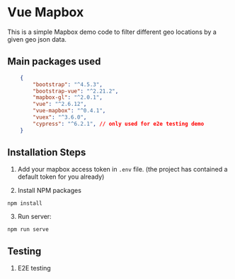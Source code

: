 # Vue Mapbox

This is a simple Mapbox demo code to filter different geo locations by a given geo json data.

## Main packages used

````json
    {
        "bootstrap": "^4.5.3",
        "bootstrap-vue": "^2.21.2",
        "mapbox-gl": "^2.0.1",
        "vue": "^2.6.12",
        "vue-mapbox": "^0.4.1",
        "vuex": "^3.6.0",
        "cypress": "^6.2.1", // only used for e2e testing demo
    }
````

## Installation Steps

1. Add your mapbox access token in `.env` file. (the project has contained a default token for you already)

2. Install NPM packages
```
npm install
```

3. Run server:

```
npm run serve
```


## Testing

1. E2E testing


